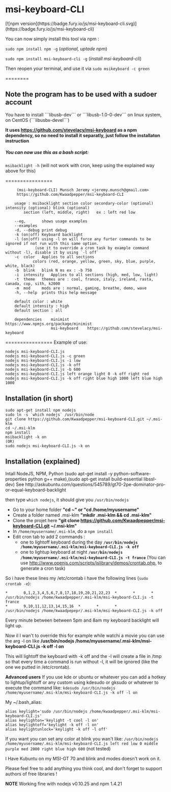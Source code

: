 <h1>msi-keyboard-CLI</h1>
[![npm version](https://badge.fury.io/js/msi-keyboard-cli.svg)](https://badge.fury.io/js/msi-keyboard-cli)


You can now simply install this tool via npm :

```sudo npm install npm -g``` (*optional, uptade npm*)

```sudo npm install msi-keyboard-cli -g``` (*install msi-keyboard-cli*)

Then reopen your terminal, and use it via ```sudo msikeyboard -c green```

========
<h2>Note the program has to be used with a sudoer account</h2>
<stong>You have to install ```libusb-dev``` or ```libusb-1.0-0-dev``` on linux system, on CentOS (```libusbx-devel```) </stong>

**It uses https://github.com/stevelacy/msi-keyboard as a npm dependency, so no need to install it separatly, just follow the installaton instruction**
##### You can now use this as a bash script:
```msibacklight -h```
(will not work with cron, keep using the explained way above for this)

================
```
     (msi-keyboard-CLI) Munsch Jeremy <jeremy.munsch@gmail.com>
     https://github.com/Kwaadpepper/msi-keyboard-CLI

    usage : msibacklight section color secondary-color (optional) intensity (optional) blink (optional)
        section (left, middle, right)   ex : left red low

    --eg,       shows usage examples
    --examples
    -d, --debug print debug
    -k (on|off) Keyboard backlight
    -l (on|off) using -l on will force any furter commands to be ignored if not run with this same option.
             (use it to override a cron task by example command without -l), disable it by using `-l off`
    -c  color   Applies to all sections
            colors (red, orange, yellow, green, sky, blue, purple, white, black)
    -b  blink   blink N ms ex : -b 750
    -i  intensity   Applies to all sections (high, med, low, light)
    -t  theme   themes are : cool, france, italy, ireland, rasta, canada, cop, sith, k2000
    -m  mod     mods are : normal, gaming, breathe, demo, wave
    -h, --help  prints this help message

    default color : white
    default intensity : high
    default section : all

    dependencies    minimist        https://www.npmjs.org/package/minimist
                    msi-keyboard    https://github.com/stevelacy/msi-keyboard
```
================
Example of use:

```
nodejs msi-keyboard-CLI.js
nodejs msi-keyboard-CLI.js -c green
nodejs msi-keyboard-CLI.js -i low
nodejs msi-keyboard-CLI.js -k off
nodejs msi-keyboard-CLI.js -b 600
nodejs msi-keyboard-CLI.js left orange light 0 -k off right red
nodejs msi-keyboard-CLI.js -k off right blue high 1000 left blue high 1000
```


<h2>Installation (in short)</h2>

    sudo apt-get install npm nodejs
    sudo ln -s `which nodejs` /usr/bin/node
    git clone https://github.com/Kwaadpepper/msi-keyboard-CLI.git ~/.msi-klm
    cd ~/.msi-klm
    npm install
    msibacklight -k on
    (OR)
    sudo nodejs msi-keyboard-CLI.js -k on
<h2>Installation (explained)</h2>
Intall NodeJS, NPM, Python (sudo apt-get install -y python-software-properties python g++ make),(sudo apt-get install build-essential libssl-dev)
See http://askubuntu.com/questions/545789/gt70-2pe-dominator-pro-or-equal-keyboard-backlight

then type ```which nodejs```, it should give you ```/usr/bin/nodejs```

- Go to your home folder            <strong>"cd ~" or "cd /home/myusername"</strong>
- Create a folder named .msi-klm    <strong>"mkdir .msi-klm && cd .msi-klm"</strong>
- Clone the projet here             <strong>"git clone https://github.com/Kwaadpepper/msi-keyboard-CLI.git ~/.msi-klm"</strong>
- In ```/home/myusername/.msi-klm```, do a ```npm install```
- Edit cron tab to add 2 commands :
  - one to lightoff keyboard during the day
    <strong>```/usr/bin/nodejs /home/myusername/.msi-klm/msi-keyboard-CLI.js -k off```</strong>
  - one to lightup keyboard at night
    <strong>```/usr/bin/nodejs /home/myusername/.msi-klm/msi-keyboard-CLI.js -t france```</strong>
(You can use http://www.openjs.com/scripts/jslibrary/demos/crontab.php, to generate a cron task)

So i have these lines my /etc/crontab i have the following lines (```sudo crontab -e```):
```
*       0,1,2,3,4,5,6,7,8,17,18,19,20,21,22,23  *       *       *       /usr/bin/nodejs /home/kwaadpepper/.msi-klm/msi-keyboard-CLI.js -t france
*       9,10,11,12,13,14,15,16  *       *       *       /usr/bin/nodejs /home/kwaadpepepr/.msi-klm/msi-keyboard-CLI.js -k off
```

Every minute between between 5pm and 8am my keyboard backlight will light up.

Now il I wan't to override this for example while watchi a movie you can use the arg -l on like
<strong>/usr/bin/nodejs /home/myusername/.msi-klm/msi-keyboard-CLI.js -k off -l on</strong>

This will lightoff the keyboard with -k off and the -l will create a file in /tmp so that every time a command is run without -l, it will be ignored (like the one we putted in /etc/crontab).

<strong>Advanced users</strong>
If you use kde or ubuntu or whatever you can add a hotkey to lightup/lightoff or any custom using kdesudo or gksudo or whatever to execute the command like:
```kdesudo /usr/bin/nodejs /home/myusername/.msi-klm/msi-keyboard-CLI.js -k off -l on```

My ~/.bash_alias:
```
alias keylight='sudo /usr/bin/nodejs /home/kwaadpepper/.msi-klm/msi-keyboard-CLI.js'
alias keylighton='keylight -t cool -l on'
alias keylightoff='keylight -k off -l on'
alias keylightunlock='keylight -k off -l off'
```

If you want you can set any color at blink you wan't like:
```/usr/bin/nodejs /home/myusername/.msi-klm/msi-keyboard-CLI.js left red low 0 middle purple med 2000 right blue high 600```
(not tested)

I Have Kubuntu on my MSI-GT 70 and blink and modes doesn't work on it.

Please feel free to add anything you think cool, and don't forget to support authors of free libraries !

**NOTE**
Working fine with nodejs v0.10.25 and npm 1.4.21
